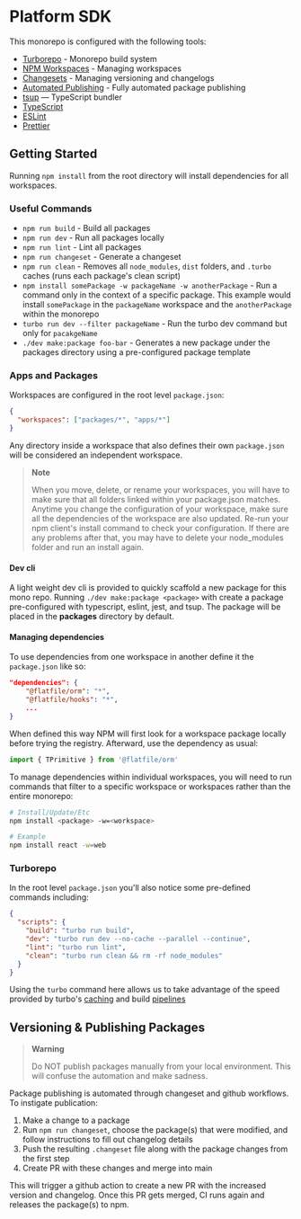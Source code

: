 # Platform SDK

This monorepo is configured with the following tools:

- [Turborepo](https://turborepo.org) - Monorepo build system
- [NPM Workspaces](https://docs.npmjs.com/cli/v7/using-npm/workspaces) - Managing workspaces
- [Changesets](https://github.com/changesets/changesets) - Managing versioning and changelogs
- [Automated Publishing](https://github.com/changesets/action) - Fully automated package publishing
- [tsup](https://github.com/egoist/tsup) — TypeScript bundler
- [TypeScript](https://www.typescriptlang.org/)
- [ESLint](https://eslint.org/)
- [Prettier](https://prettier.io)

## Getting Started

Running `npm install` from the root directory will install dependencies for all workspaces.

### Useful Commands

- `npm run build` - Build all packages
- `npm run dev` - Run all packages locally
- `npm run lint` - Lint all packages
- `npm run changeset` - Generate a changeset
- `npm run clean` - Removes all `node_modules`, `dist` folders, and `.turbo` caches (runs each package's clean script)
- `npm install somePackage -w packageName -w anotherPackage` - Run a command only in the context of a specific package. This example would install `somePackage` in the `packageName` workspace and the `anotherPackage` within the monorepo
- `turbo run dev --filter packageName` - Run the turbo dev command but only for `pacakgeName`
- `./dev make:package foo-bar` - Generates a new package under the packages directory using a pre-configured package template

### Apps and Packages

Workspaces are configured in the root level `package.json`:

```json
{
  "workspaces": ["packages/*", "apps/*"]
}
```

Any directory inside a workspace that also defines their own `package.json` will be considered an independent workspace.

> **Note**
>
> When you move, delete, or rename your workspaces, you will have to make sure that all folders linked within your package.json matches. Anytime you change the configuration of your workspace, make sure all the dependencies of the workspace are also updated. Re-run your npm client's install command to check your configuration. If there are any problems after that, you may have to delete your node_modules folder and run an install again.

#### Dev cli

A light weight dev cli is provided to quickly scaffold a new package for this mono repo. Running `./dev make:package <package>` with create a package pre-configured with typescript, eslint, jest, and tsup. The package will be placed in the **packages** directory by default.

#### Managing dependencies

To use dependencies from one workspace in another define it the `package.json` like so:

```json
"dependencies": {
    "@flatfile/orm": "*",
    "@flatfile/hooks": "*",
    ...
}
```

When defined this way NPM will first look for a workspace package locally before trying the registry. Afterward, use the dependency as usual:

```js
import { TPrimitive } from '@flatfile/orm'
```

To manage dependencies within individual workspaces, you will need to run commands that filter to a specific workspace or workspaces rather than the entire monorepo:

```bash
# Install/Update/Etc
npm install <package> -w=<workspace>

# Example
npm install react -w=web
```

### Turborepo

In the root level `package.json` you'll also notice some pre-defined commands including:

```json
{
  "scripts": {
    "build": "turbo run build",
    "dev": "turbo run dev --no-cache --parallel --continue",
    "lint": "turbo run lint",
    "clean": "turbo run clean && rm -rf node_modules"
  }
}
```

Using the `turbo` command here allows us to take advantage of the speed provided by turbo's [caching](https://turborepo.org/docs/core-concepts/caching) and build [pipelines](https://turborepo.org/docs/core-concepts/pipelines)

## Versioning & Publishing Packages

> **Warning**
>
> Do NOT publish packages manually from your local environment. This will confuse the automation and make sadness.

Package publishing is automated through changeset and github workflows. To instigate publication:

1. Make a change to a package
2. Run `npm run changeset`, choose the package(s) that were modified, and follow instructions to fill out changelog details
3. Push the resulting `.changeset` file along with the package changes from the first step
4. Create PR with these changes and merge into main

This will trigger a github action to create a new PR with the increased version and changelog. Once this PR gets merged, CI runs again and releases the package(s) to npm.
